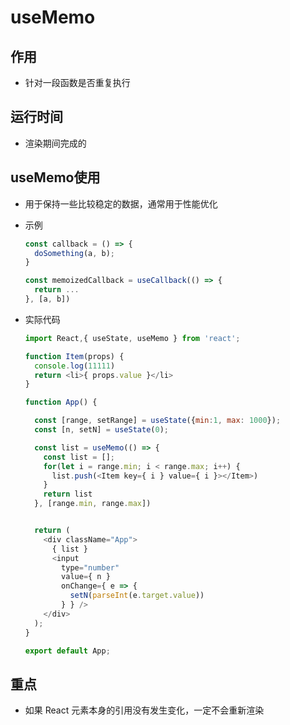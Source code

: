 # useMemo

## 作用

+ 针对一段函数是否重复执行

## 运行时间

+ 渲染期间完成的

## useMemo使用

+ 用于保持一些比较稳定的数据，通常用于性能优化

+ 示例

  ```js
  const callback = () => {
    doSomething(a, b);
  }

  const memoizedCallback = useCallback(() => {
    return ...
  }, [a, b])
  ```

+ 实际代码

  ```js
  import React,{ useState, useMemo } from 'react';

  function Item(props) {
    console.log(11111)
    return <li>{ props.value }</li>
  }

  function App() {

    const [range, setRange] = useState({min:1, max: 1000});
    const [n, setN] = useState(0);

    const list = useMemo(() => {
      const list = [];
      for(let i = range.min; i < range.max; i++) {
        list.push(<Item key={ i } value={ i }></Item>)
      }
      return list
    }, [range.min, range.max])


    return (
      <div className="App">
        { list }
        <input
          type="number"
          value={ n }
          onChange={ e => {
            setN(parseInt(e.target.value))
          } } />
      </div>
    );
  }

  export default App;
  ```

## 重点

+ 如果 React 元素本身的引用没有发生变化，一定不会重新渲染
